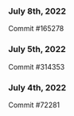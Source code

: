 ### July 8th, 2022

Commit #165278

### July 5th, 2022

Commit #314353


### July 4th, 2022

Commit #72281
